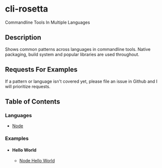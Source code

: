 # cli-rosetta
Commandline Tools In Multiple Languages

## Description

Shows common patterns across languages in commandline tools.  Native packaging, build system and popular libraries are used throughout.

## Requests For Examples

If a pattern or language isn't covered yet, please file an issue in Github and I will prioritize requests.

## Table of Contents
### Languages
* [Node](https://github.com/noahgift/cli-rosetta/tree/master/node)
### Examples
* #### Hello World
   - [Node Hello World](https://github.com/noahgift/cli-rosetta/tree/master/node/hello-world)
